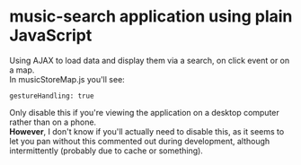 # music-search application using plain JavaScript
Using AJAX to load data and display them via a search, on click event or on a map.\
In musicStoreMap.js you'll see:
```
gestureHandling: true
```
Only disable this if you're viewing the application on a desktop computer rather than on a phone.\
**However**, I don't know if you'll actually need to disable this, as it seems to let you pan without this commented out 
during development, although intermittently (probably due to cache or something).
